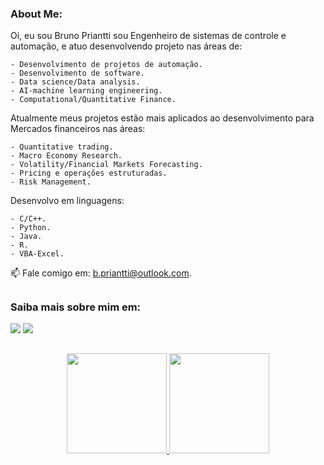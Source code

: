 ### About Me:

Oi, eu sou Bruno Priantti sou Engenheiro de sistemas de controle e automação,  e atuo desenvolvendo projeto nas áreas de:  

    - Desenvolvimento de projetos de automação.   
    - Desenvolvimento de software.  
    - Data science/Data analysis.  
    - AI-machine learning engineering.  
    - Computational/Quantitative Finance.  

Atualmente meus projetos estão mais aplicados ao desenvolvimento para Mercados financeiros nas áreas:  

    - Quantitative trading.
    - Macro Economy Research.
    - Volatility/Financial Markets Forecasting.
    - Pricing e operações estruturadas.
    - Risk Management.

Desenvolvo em linguagens:  

    - C/C++.  
    - Python.  
    - Java.  
    - R.  
    - VBA-Excel.  



📫 Fale comigo em: b.priantti@outlook.com.  

##
### Saiba mais sobre mim em:
<div> 
  <a href="https://www.instagram.com/brunopriantti/" target="_blank"><img src="https://img.shields.io/badge/-Instagram-%23E4405F?style=for-the-badge&logo=instagram&logoColor=white" target="_blank"></a>
  <a href="https://www.linkedin.com/in/bpriantti" target="_blank"><img src="https://img.shields.io/badge/-LinkedIn-%230077B5?style=for-the-badge&logo=linkedin&logoColor=white" target="_blank"></a> 

##
<div align="center">
  <a href="https://github.com/vinitoni">
    <img height="160em" src="https://github-readme-stats.vercel.app/api?username=bpriantti&show_icons=true&theme=github_dark&include_all_commits=true&count_private=true"/>
   <img height="160em" src="https://github-readme-stats.vercel.app/api/top-langs/?username=bpriantti&layout=compact&langs_count=7&theme=github_dark"/>
</div>

         
          
  

  



